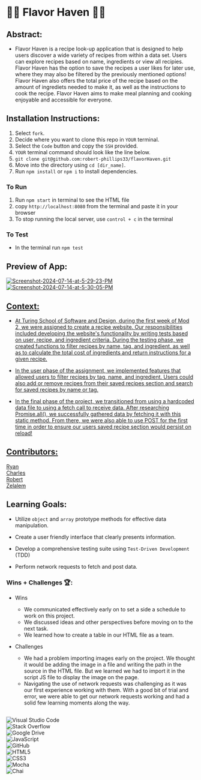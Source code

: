 

# 🧑‍🍳 Flavor Haven 👩‍🍳

## Abstract:

- Flavor Haven is a recipe look-up application that is designed to help users discover a wide variety of recipes from within a data set. Users can explore recipes based on name, ingredients or view all recipies. Flavor Haven has the option to save the recipes a user likes for later use, where they may also be filtered by the previously mentioned options! Flavor Haven also offers the total price of the recipe based on the amount of ingrediets needed to make it, as well as the instructions to cook the recipe. Flavor Haven aims to make meal planning and cooking enjoyable and accessible for everyone.

## Installation Instructions:

1. Select `fork`.
2. Decide where you want to clone this repo in `YOUR` terminal.
3. Select the `Code` button and copy the `SSH` provided.
4. `YOUR` terminal command should look like the line below.
5. `git clone git@github.com:robert-phillips33/flavorHaven.git`
6. Move into the directory using `cd [dir_name]`.
7. Run `npm install` or `npm i` to install dependencies.

### To Run
1. Run `npm start` in terminal to see the HTML file
2. copy `http://localhost:8080` from the terminal and paste it in your browser
3. To stop running the local server, use `control + c` in the terminal

### To Test
- In the terminal run `npm test`

## Preview of App:

<a href="https://ibb.co/sQkqrmN"><img src="https://i.ibb.co/3WGcHrj/Screenshot-2024-07-14-at-5-29-23-PM.png" alt="Screenshot-2024-07-14-at-5-29-23-PM" border="0"></a>
<a href="https://ibb.co/Bjkgg4J"><img src="https://i.ibb.co/FJpBBs1/Screenshot-2024-07-14-at-5-30-05-PM.png" alt="Screenshot-2024-07-14-at-5-30-05-PM" border="0"></a><br /><a target='_blank' href='https://poetandpoem.com/Henry-VIII-King-of-England/If-Love-now-Reigned-as-it-hath-been'>


## Context:

- At Turing School of Software and Design, during the first week of Mod 2, we were assigned to create a recipe website. Our responsibilities included developing the website's functionality by writing tests based on user, recipe, and ingredient criteria. During the testing phase, we created functions to filter recipes by name, tag, and ingredient, as well as to calculate the total cost of ingredients and return instructions for a given recipe.

- In the user phase of the assignment, we implemented features that allowed users to filter recipes by tag, name, and ingredient. Users could also add or remove recipes from their saved recipes section and search for saved recipes by name or tag.

- In the final phase of the project, we transitioned from using a hardcoded data file to using a fetch call to receive data. After researching Promise.all(), we successfully gathered data by fetching it with this static method. From there, we were also able to use POST for the first time in order to ensure our users saved recipe section would persist on reload!

## Contributors:
[Ryan](https://github.com/ROlearyPro)
<br>
[Charles](https://github.com/DRIF7ER)
<br>
[Robert](https://github.com/robert-phillips33)
<br>
[Zelalem](https://github.com/ZTFitru)


## Learning Goals:
- Utilize `object` and `array` prototype methods for effective data manipulation.

- Create a user friendly interface that clearly presents information.

- Develop a comprehensive testing suite using `Test-Driven Development` (TDD)

- Perform network requests to fetch and post data. 


### Wins + Challenges 🏆:
- Wins
  - We communicated effectively early on to set a side a schedule to work on this project.
  - We discussed ideas and other perspectives before moving on to the next task.
  - We learned how to create a table in our HTML file as a team.

- Challenges
  - We had a problem importing images early on the project. We thought it would be adding the image in a file and writing the path in the source in the HTML file. But we learned we had to import it in the script JS file to display the image on the page.
  - Navigating the use of network requests was challenging as it was our first experience working with them. With a good bit of trial and error, we were able to get our network requests working and had a solid few learning moments along the way.


##
![Visual Studio Code](https://img.shields.io/badge/Visual%20Studio%20Code-0078d7.svg?style=for-the-badge&logo=visual-studio-code&logoColor=white)
<br>
![Stack Overflow](https://img.shields.io/badge/-Stackoverflow-FE7A16?style=for-the-badge&logo=stack-overflow&logoColor=white)
<br>
![Google Drive](https://img.shields.io/badge/Google%20Drive-4285F4?style=for-the-badge&logo=googledrive&logoColor=white)
<br>
![JavaScript](https://img.shields.io/badge/javascript-%23323330.svg?style=for-the-badge&logo=javascript&logoColor=%23F7DF1E)
<br>
![GitHub](https://img.shields.io/badge/github-%23121011.svg?style=for-the-badge&logo=github&logoColor=white)
<br>
![HTML5](https://img.shields.io/badge/html5-%23E34F26.svg?style=for-the-badge&logo=html5&logoColor=white)
<br>
![CSS3](https://img.shields.io/badge/css3-%231572B6.svg?style=for-the-badge&logo=css3&logoColor=white)
<br>
![Mocha](https://img.shields.io/badge/Mocha-8D6748.svg?style=for-the-badge&logo=Mocha&logoColor=white)
<br>
![Chai](https://img.shields.io/badge/Chai-A30701.svg?style=for-the-badge&logo=Chai&logoColor=white)

